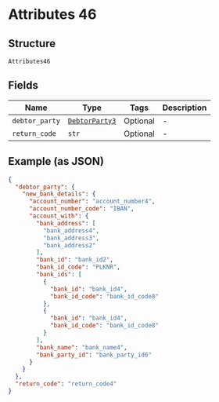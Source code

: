 
# Attributes 46

## Structure

`Attributes46`

## Fields

| Name | Type | Tags | Description |
|  --- | --- | --- | --- |
| `debtor_party` | [`DebtorParty3`](../../doc/models/debtor-party-3.md) | Optional | - |
| `return_code` | `str` | Optional | - |

## Example (as JSON)

```json
{
  "debtor_party": {
    "new_bank_details": {
      "account_number": "account_number4",
      "account_number_code": "IBAN",
      "account_with": {
        "bank_address": [
          "bank_address4",
          "bank_address3",
          "bank_address2"
        ],
        "bank_id": "bank_id2",
        "bank_id_code": "PLKNR",
        "bank_ids": [
          {
            "bank_id": "bank_id4",
            "bank_id_code": "bank_id_code8"
          },
          {
            "bank_id": "bank_id4",
            "bank_id_code": "bank_id_code8"
          }
        ],
        "bank_name": "bank_name4",
        "bank_party_id": "bank_party_id6"
      }
    }
  },
  "return_code": "return_code4"
}
```

